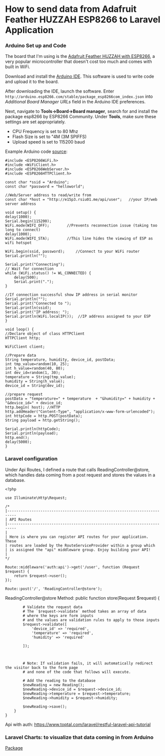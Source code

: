 # How to send data from Adafruit Feather HUZZAH ESP8266 to Laravel Application


### Arduino Set up and Code
The board that I'm using is the
[Adafruit Feather HUZZAH with ESP8266](https://www.adafruit.com/product/2821), a very popular microcontroller that doesn't cost too much and comes with built in WiFi. 

Download and install the [Arduino IDE](https://www.arduino.cc/en/Main/Software). This software is used to write code and upload it to the board. 

After downloading the IDE, launch the software. Enter `http://arduino.esp8266.com/stable/package_esp8266com_index.json` into _Additional Board Manager URLs_ field in the Arduino IDE preferences.


Next, navigate to **Tools->Board->Board manager**, search for and install the package esp8266 by ESP8266 Community. Under **Tools**, make sure these settings are set appropriately. 

* CPU Frequency is set to 80 Mhz
* Flash Size is set to "4M (3M SPIFFS) 
* Upload speed is set to 115200 baud

Example Arduino code [source](https://github.com/bkolicoski/arduino-laravel-communication):
	
	#include <ESP8266WiFi.h>
	#include <WiFiClient.h> 
	#include <ESP8266WebServer.h>
	#include <ESP8266HTTPClient.h>
	
	const char *ssid = "Arduino";  
	const char *password = "helloworld";
	
	//Web/Server address to read/write from 
	const char *host = "http://e15p3.rsiu01.me/api/user";   //your IP/web server address

	void setup() {
	delay(1000);
	Serial.begin(115200);
	WiFi.mode(WIFI_OFF);        //Prevents reconnection issue (taking too long to connect)
	delay(1000);
	WiFi.mode(WIFI_STA);        //This line hides the viewing of ESP as wifi hotspot
	
	WiFi.begin(ssid, password);     //Connect to your WiFi router
	Serial.println("");
	
	Serial.print("Connecting");
	// Wait for connection
	while (WiFi.status() != WL_CONNECTED) {
		delay(500);
		Serial.print(".");
	}
	
	//If connection successful show IP address in serial monitor
	Serial.println("");
	Serial.print("Connected to ");
	Serial.println(ssid);
	Serial.print("IP address: ");
	Serial.println(WiFi.localIP());  //IP address assigned to your ESP
	}
	
	void loop() {
	//Declare object of class HTTPClient
	HTTPClient http;

	WiFiClient client;

	//Prepare data
	String temperature, humidity, device_id, postData; 
	int tmp_value=random(10, 25);
	int h_value=random(40, 80);
	int dev_id=random(1, 30);
	temperature = String(tmp_value);
	humidity = String(h_value);
	device_id = String(dev_id);
	
	//prepare request
	postData = "temperature=" + temperature  + "&humidity=" + humidity + "&device_id=" + device_id;
	http.begin( host); //HTTP
	http.addHeader("Content-Type", "application/x-www-form-urlencoded");
	int httpCode = http.POST(postData);
	String payload = http.getString();
	
	Serial.println(httpCode);
	Serial.println(payload);
	http.end();
	delay(5000);
	}

### Laravel configuration
Under Api Routes, I defined a route that calls ReadingController@store, which handles data coming from a post request and stores the values in a database. 
	
	<?php

	use Illuminate\Http\Request;

	/*
	|--------------------------------------------------------------------------
	| API Routes
	|--------------------------------------------------------------------------
	|
	| Here is where you can register API routes for your application. These
	| routes are loaded by the RouteServiceProvider within a group which
	| is assigned the "api" middleware group. Enjoy building your API!
	|
	*/

	Route::middleware('auth:api')->get('/user', function (Request $request) {
	    return $request->user();
	});

	Route::post('/', 'ReadingController@store');

ReadingController@store Method:
		public function store(Request $request)
		{
			
			# Validate the request data
			# The `$request->validate` method takes an array of data
			# where the keys are form inputs
			# and the values are validation rules to apply to those inputs
			$request->validate([
				'device_id' => 'required',
				'temperature' => 'required',
				'humidity' => 'required'
			
			]);
			
		

			# Note: If validation fails, it will automatically redirect the visitor back to the form page
			# and none of the code that follows will execute.

			# Add the reading to the database
			$newReading = new Reading();
			$newReading->device_id = $request->device_id;
			$newReading->temperature = $request->temperature;
			$newReading->humidity = $request->humidity;
		
			$newReading->save();
		}
	}



		


Api with auth: https://www.toptal.com/laravel/restful-laravel-api-tutorial

### Laravel Charts: to visualize that data coming in from Arduino

[Package](https://packagist.org/packages/laraveldaily/laravel-charts)